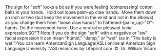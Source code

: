 The sign for "soft" looks a bit as if you were feeling 
			(compressing) cotton balls in your hands.  Hold out loose 
			palm-up claw hands.  Move them down an inch or two (but keep 
			the movement in the wrist and not in the elbows) as you change them 
			from "loose claw hands" to flattened-(palm_up)-"O"-hands. Do the 
			movement twice. Use a neutral or pleasant facial expression.SOFT:Note:If you do the sign "soft" with a negative or "ew" facial expression 
			it can mean "humid," "damp," or "wet" (as in "The baby is wet.")You can learn 
		AmericanSign 
		Language(ASL) online at American Sign Language University ™ASLresources by Lifeprint.com  ©  Dr. William Vicars